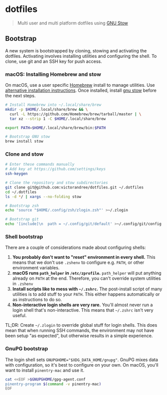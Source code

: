 # dotfiles

> Multi user and multi platform dotfiles using [GNU Stow]

## Bootstrap

A new system is bootstrapped by cloning, stowing and activating the dotfiles.
Activating involves installing utilities and configuring the shell.
To clone, use git and an SSH key for push access.

### macOS: Installing Homebrew and stow

On macOS, use a user specific [Homebrew] install to manage utilities.
Use [alternative installation instructions](https://docs.brew.sh/Installation).
Once installed, install [gnu stow] before the next steps.

```sh
# Install Homebrew into ~/.local/share/brew
mkdir -p $HOME/.local/share/brew && \
  curl -L https://github.com/Homebrew/brew/tarball/master | \
  tar xz --strip 1 -C $HOME/.local/share/brew

export PATH=$HOME/.local/share/brew/bin:$PATH

# Bootstrap GNU stow
brew install stow
```

### Clone and stow

```sh
# Enter these commands manually
# Add key at https://github.com/settings/keys
ssh-keygen

# Clone the repository and stow subdirectories
git clone git@github.com:victorandree/dotfiles.git ~/.dotfiles
cd ~/.dotfiles
ls -d */ | xargs --no-folding stow

# Bootstrap zsh
echo 'source "$HOME/.config/zsh/zlogin.zsh"' >~/.zlogin

# Bootstrap git
echo '[include]\n  path = ~/.config/git/default' >~/.config/git/config
```

### Shell bootstrap

There are a couple of considerations made about configuring shells:

1. **You probably don't want to "reset" environment in every shell.**
   This means that we don't use `.zshenv` to configure e.g. `PATH`,
   or other environment variables.
2. **macOS runs `path_helper` in `/etc/zprofile`.**
   `path_helper` will put anything already on `PATH` at the end.
   Therefore, you can't override system utilities in `.zshenv`
3. **Install scripts like to mess with `~/.zshrc`.**
   The post-install script of many utilities is to add stuff to your `PATH`.
   This either happens automatically or as instructions to do so.
4. **Non-interactive login shells are very rare.**
   You'll almost never run a login shell that's non-interactive.
   This means that `~/.zshrc` isn't very useful.

TL;DR: Create `~/.zlogin` to override global stuff for login shells.
This does mean that when running SSH commands,
the environment may not have been setup "as expected",
but otherwise results in a simple experience.

### GnuPG bootstrap

The login shell sets `GNUPGHOME="$XDG_DATA_HOME/gnupg"`.
GnuPG mixes data with configuration, so it's best to configure on your own.
On macOS, you'll want to install `pinentry-mac` and use it.

```sh
cat <<EOF >$GNUPGHOME/gpg-agent.conf
pinentry-program $(command -v pinentry-mac)
EOF
```

[gnu stow]: https://www.gnu.org/software/stow/
[homebrew]: https://brew.sh/
